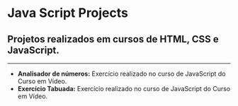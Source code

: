 # Java Script Projects
## Projetos realizados em cursos de HTML, CSS e JavaScript.
--- 
* __Analisador de números:__ Exercício realizado no curso de JavaScript do Curso em Vídeo.
* __Exercício Tabuada:__ Exercício realizado no curso de JavaScript do Curso em Vídeo.


